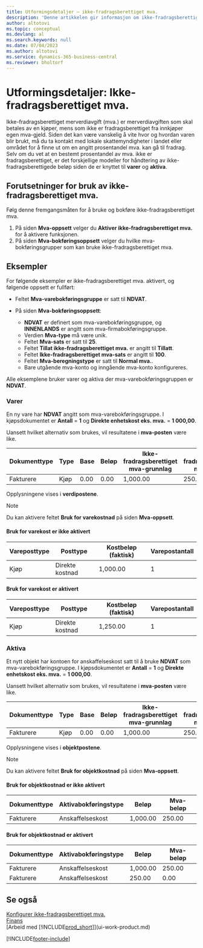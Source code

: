 ```yaml
---
title: Utformingsdetaljer – ikke-fradragsberettiget mva.
description: 'Denne artikkelen gir informasjon om ikke-fradragsberettiget merverdiavgift (mva.) som skal betales av en kjøper, mens som ikke er fradragsberettiget fra innkjøper egen mva-gjeld.'
author: altotovi
ms.topic: conceptual
ms.devlang: al
ms.search.keywords: null
ms.date: 07/04/2023
ms.author: altotovi
ms.service: dynamics-365-business-central
ms.reviewer: bholtorf
---
```


# Utformingsdetaljer: Ikke-fradragsberettiget mva.

Ikke-fradragsberettiget merverdiavgift (mva.) er merverdiavgiften som skal betales av en kjøper, mens som ikke er fradragsberettiget fra innkjøper egen mva-gjeld. Siden det kan være vanskelig å vite hvor og hvordan varen blir brukt, må du ta kontakt med lokale skattemyndigheter i landet eller området for å finne ut om en angitt prosentandel mva. kan gå til fradrag. Selv om du vet at en bestemt prosentandel av mva. ikke er fradragsberettiget, er det forskjellige modeller for håndtering av ikke-fradragsberettigede beløp siden de er knyttet til **varer** og **aktiva**.

## Forutsetninger for bruk av ikke-fradragsberettiget mva.

Følg denne fremgangsmåten for å bruke og bokføre ikke-fradragsberettiget mva.

1. På siden **Mva-oppsett** velger du **Aktiver ikke-fradragsberettiget mva.** for å aktivere funksjonen.
2. På siden **Mva-bokføringsoppsett** velger du hvilke mva-bokføringsgrupper som kan bruke ikke-fradragsberettiget mva.

## Eksempler

For følgende eksempler er ikke-fradragsberettiget mva. aktivert, og følgende oppsett er fullført:

- Feltet **Mva-varebokføringsgruppe** er satt til **NDVAT**.
- På siden **Mva-bokføringsoppsett**:

    - **NDVAT** er definert som mva-varebokføringsgruppe, og **INNENLANDS** er angitt som mva-firmabokføringsgruppe.
    - Verdien **Mva-type** må være unik.
    - Feltet **Mva-sats** er satt til **25**.
    - Feltet **Tillat ikke-fradragsberettiget mva.** er angitt til **Tillatt**.
    - Feltet **Ikke-fradragsberettiget mva-sats** er angitt til **100**.
    - Feltet **Mva-beregningstype** er satt til **Normal mva.**.
    - Bare utgående mva-konto og inngående mva-konto konfigureres.

Alle eksemplene bruker varer og aktiva der mva-varebokføringsgruppen er **NDVAT**.

### Varer

En ny vare har **NDVAT** angitt som mva-varebokføringsgruppe. I kjøpsdokumentet er **Antall** = **1** og **Direkte enhetskost eks. mva.** = **1 000,00**.

Uansett hvilket alternativ som brukes, vil resultatene i **mva-posten** være like.

| Dokumenttype | Type | Base | Beløp | Ikke-fradragsberettiget mva-grunnlag | Ikke-fradragsberettiget mva-beløp |
|---|---|---|---|---|---|
| Fakturere | Kjøp | 0.00 | 0.00 | 1,000.00 | 250.00 |

Opplysningene vises i **verdipostene**.

> [!NOTE]
> Du kan aktivere feltet **Bruk for varekostnad** på siden **Mva-oppsett**.

#### Bruk for varekost er ikke aktivert

| Vareposttype | Posttype | Kostbeløp (faktisk) | Varepostantall |
|---|---|---|---|
| Kjøp | Direkte kostnad | 1,000.00 | 1 |

#### Bruk for varekost er aktivert

| Vareposttype | Posttype | Kostbeløp (faktisk) | Varepostantall |
|---|---|---|---|
| Kjøp | Direkte kostnad | 1,250.00 | 1 |

### Aktiva

Et nytt objekt har kontoen for anskaffelseskost satt til å bruke **NDVAT** som mva-varebokføringsgruppe. I kjøpsdokumentet er **Antall** = **1** og **Direkte enhetskost eks. mva.** = **1 000,00**.

Uansett hvilket alternativ som brukes, vil resultatene i **mva-posten** være like.

| Dokumenttype | Type | Base | Beløp | Ikke-fradragsberettiget mva-grunnlag | Ikke-fradragsberettiget mva-beløp |
|---|---|---|---|---|---|
| Fakturere | Kjøp | 0.00 | 0.00 | 1,000.00 | 250.00 |

Opplysningene vises i **objektpostene**.

> [!NOTE]
> Du kan aktivere feltet **Bruk for objektkostnad** på siden **Mva-oppsett**.

#### Bruk for objektkostnad er ikke aktivert

| Dokumenttype | Aktivabokføringstype | Beløp | Mva-beløp |
|---|---|---|---|
| Fakturere | Anskaffelseskost | 1,000.00 | 250.00 |

#### Bruk for objektkostnad er aktivert

| Dokumenttype | Aktivabokføringstype | Beløp | Mva-beløp |
|---|---|---|---|
| Fakturere | Anskaffelseskost | 1,000.00 | 250.00 |
| Fakturere | Anskaffelseskost | 250.00 | 0.00 |

## Se også

[Konfigurer ikke-fradragsberettiget mva.](finance-setup-nondeductible-vat.md)  
[Finans](finance.md)  
[Arbeid med [!INCLUDE[prod_short](includes/prod_short.md)]](ui-work-product.md)

[!INCLUDE[footer-include](includes/footer-banner.md)]
